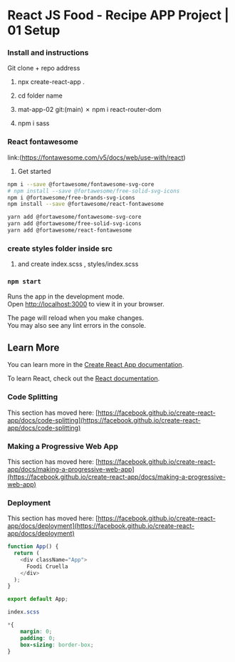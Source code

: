 # React JS Food - Recipe APP Project  | 01 Setup

### Install and instructions

Git clone + repo address

1. npx create-react-app .

2. cd folder name

3. mat-app-02 git:(main) ✗ npm i react-router-dom

4. npm i sass

### React fontawesome

link:(https://fontawesome.com/v5/docs/web/use-with/react)

1. Get started

```bash
npm i --save @fortawesome/fontawesome-svg-core
# npm install --save @fortawesome/free-solid-svg-icons
npm i @fortawesome/free-brands-svg-icons
npm install --save @fortawesome/react-fontawesome

yarn add @fortawesome/fontawesome-svg-core
yarn add @fortawesome/free-solid-svg-icons
yarn add @fortawesome/react-fontawesome
```
   
###  create styles folder inside src
1. and create index.scss , styles/index.scss


### `npm start`

Runs the app in the development mode.\
Open [http://localhost:3000](http://localhost:3000) to view it in your browser.

The page will reload when you make changes.\
You may also see any lint errors in the console.


## Learn More

You can learn more in the [Create React App documentation](https://facebook.github.io/create-react-app/docs/getting-started).

To learn React, check out the [React documentation](https://reactjs.org/).

### Code Splitting

This section has moved here: [https://facebook.github.io/create-react-app/docs/code-splitting](https://facebook.github.io/create-react-app/docs/code-splitting)


### Making a Progressive Web App

This section has moved here: [https://facebook.github.io/create-react-app/docs/making-a-progressive-web-app](https://facebook.github.io/create-react-app/docs/making-a-progressive-web-app)


### Deployment

This section has moved here: [https://facebook.github.io/create-react-app/docs/deployment](https://facebook.github.io/create-react-app/docs/deployment)

```js
function App() {
  return (
    <div className="App">
      Foodi Cruella 
    </div>
  );
}

export default App;

```

```scss
index.scss

*{
    margin: 0;
    padding: 0;
    box-sizing: border-box;
}
```